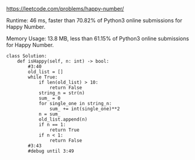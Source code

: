 https://leetcode.com/problems/happy-number/


Runtime: 46 ms, faster than 70.82% of Python3 online submissions for Happy Number.

Memory Usage: 13.8 MB, less than 61.15% of Python3 online submissions for Happy Number.


```
class Solution:
    def isHappy(self, n: int) -> bool:
        #3:40
        old_list = []
        while True:
            if len(old_list) > 10:
                return False
            string_n = str(n)
            sum_ = 0
            for single_one in string_n:
                sum_ += int(single_one)**2
            n = sum_
            old_list.append(n)
            if n == 1:
                return True
            if n < 1:
                return False
        #3:43
        #debug until 3:49
```
